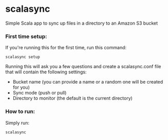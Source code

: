 # scalasync
Simple Scala app to sync up files in a directory to an Amazon S3 bucket

### First time setup:
If you're running this for the first time, run this command:
```
scalasync setup
```
Running this will ask you a few questions and create a scalasync.conf file that will contain the following settings:
- Bucket name (you can provide a name or a random one will be created for you)
- Sync mode (push or pull)
- Directory to monitor (the default is the current directory)

### How to run:
Simply run:
```
scalasync
```
